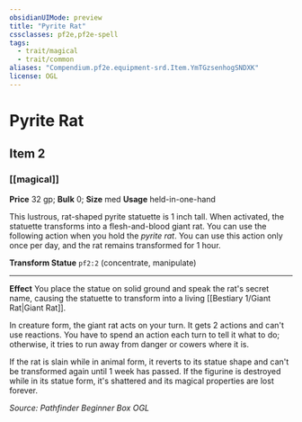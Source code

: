 ```yaml
---
obsidianUIMode: preview
title: "Pyrite Rat"
cssclasses: pf2e,pf2e-spell
tags:
  - trait/magical
  - trait/common
aliases: "Compendium.pf2e.equipment-srd.Item.YmTGzsenhogSNDXK"
license: OGL
---
```

# Pyrite Rat
## Item 2
### [[magical]]


**Price** 32 gp; 
**Bulk** 0; **Size** med
**Usage** held-in-one-hand

This lustrous, rat-shaped pyrite statuette is 1 inch tall. When activated, the statuette transforms into a flesh-and-blood giant rat. You can use the following action when you hold the _pyrite rat_. You can use this action only once per day, and the rat remains transformed for 1 hour.

**Transform Statue** `pf2:2` (concentrate, manipulate)

* * *

**Effect** You place the statue on solid ground and speak the rat's secret name, causing the statuette to transform into a living [[Bestiary 1/Giant Rat|Giant Rat]].

In creature form, the giant rat acts on your turn. It gets 2 actions and can't use reactions. You have to spend an action each turn to tell it what to do; otherwise, it tries to run away from danger or cowers where it is.

If the rat is slain while in animal form, it reverts to its statue shape and can't be transformed again until 1 week has passed. If the figurine is destroyed while in its statue form, it's shattered and its magical properties are lost forever.

*Source: Pathfinder Beginner Box*
*OGL*